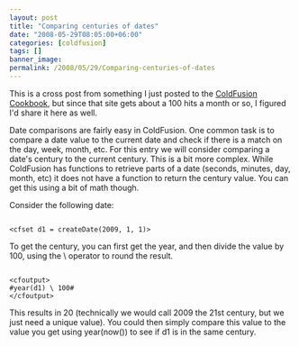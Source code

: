 ```yaml
---
layout: post
title: "Comparing centuries of dates"
date: "2008-05-29T08:05:00+06:00"
categories: [coldfusion]
tags: []
banner_image: 
permalink: /2008/05/29/Comparing-centuries-of-dates
---
```


This is a cross post from something I just posted to the <a href="http://www.coldfusioncookbook.com">ColdFusion Cookbook</a>, but since that site gets about a 100 hits a month or so, I figured I'd share it here as well. 

Date comparisons are fairly easy in ColdFusion. One common task is to compare a date value to the current date and check if there is a match on the day, week, month, etc. For this entry we will consider comparing a date's century to the current century. This is a bit more complex. While ColdFusion has functions to retrieve parts of a date (seconds, minutes, day, month, etc) it does not have a function to return the century value. You can get this using a bit of math though. 

Consider the following date:

<code>
&lt;cfset d1 = createDate(2009, 1, 1)&gt;
</code>

To get the century, you can first get the year, and then divide the value by 100, using the \ operator to round the result.

<code>
&lt;cfoutput&gt;
#year(d1) \ 100#
&lt;/cfoutput&gt;
</code>

This results in 20 (technically we would call 2009 the 21st century, but we just need a unique value). You could then simply compare this value to the value you get using year(now()) to see if d1 is in the same century.